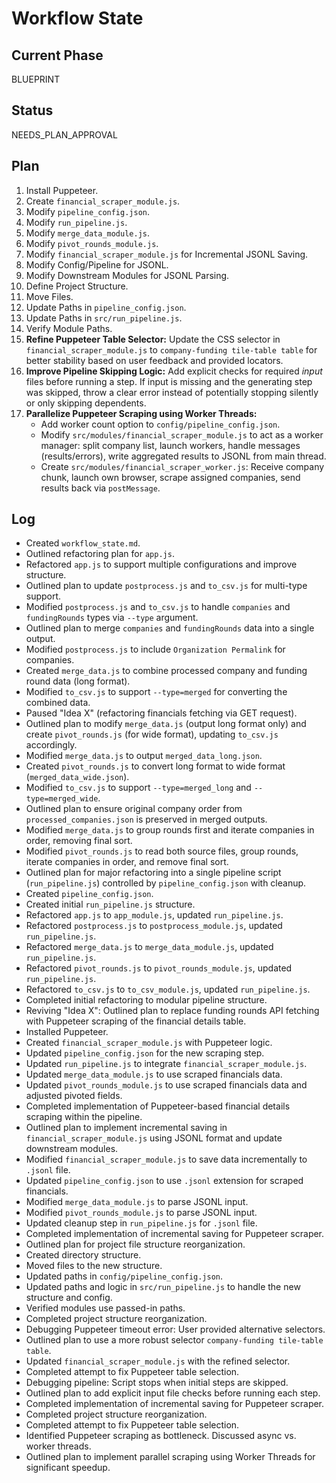 # Workflow State

## Current Phase
BLUEPRINT

## Status
NEEDS_PLAN_APPROVAL

## Plan
1. Install Puppeteer.
2. Create `financial_scraper_module.js`.
3. Modify `pipeline_config.json`.
4. Modify `run_pipeline.js`.
5. Modify `merge_data_module.js`.
6. Modify `pivot_rounds_module.js`.
7. Modify `financial_scraper_module.js` for Incremental JSONL Saving.
8. Modify Config/Pipeline for JSONL.
9. Modify Downstream Modules for JSONL Parsing.
10. Define Project Structure.
11. Move Files.
12. Update Paths in `pipeline_config.json`.
13. Update Paths in `src/run_pipeline.js`.
14. Verify Module Paths.
15. **Refine Puppeteer Table Selector:** Update the CSS selector in `financial_scraper_module.js` to `company-funding tile-table table` for better stability based on user feedback and provided locators.
16. **Improve Pipeline Skipping Logic:** Add explicit checks for required *input* files before running a step. If input is missing and the generating step was skipped, throw a clear error instead of potentially stopping silently or only skipping dependents.
17. **Parallelize Puppeteer Scraping using Worker Threads:**
    *   Add worker count option to `config/pipeline_config.json`.
    *   Modify `src/modules/financial_scraper_module.js` to act as a worker manager: split company list, launch workers, handle messages (results/errors), write aggregated results to JSONL from main thread.
    *   Create `src/modules/financial_scraper_worker.js`: Receive company chunk, launch own browser, scrape assigned companies, send results back via `postMessage`.

## Log
*   Created `workflow_state.md`.
*   Outlined refactoring plan for `app.js`.
*   Refactored `app.js` to support multiple configurations and improve structure.
*   Outlined plan to update `postprocess.js` and `to_csv.js` for multi-type support.
*   Modified `postprocess.js` and `to_csv.js` to handle `companies` and `fundingRounds` types via `--type` argument.
*   Outlined plan to merge `companies` and `fundingRounds` data into a single output.
*   Modified `postprocess.js` to include `Organization Permalink` for companies.
*   Created `merge_data.js` to combine processed company and funding round data (long format).
*   Modified `to_csv.js` to support `--type=merged` for converting the combined data.
*   Paused "Idea X" (refactoring financials fetching via GET request).
*   Outlined plan to modify `merge_data.js` (output long format only) and create `pivot_rounds.js` (for wide format), updating `to_csv.js` accordingly.
*   Modified `merge_data.js` to output `merged_data_long.json`.
*   Created `pivot_rounds.js` to convert long format to wide format (`merged_data_wide.json`).
*   Modified `to_csv.js` to support `--type=merged_long` and `--type=merged_wide`.
*   Outlined plan to ensure original company order from `processed_companies.json` is preserved in merged outputs.
*   Modified `merge_data.js` to group rounds first and iterate companies in order, removing final sort.
*   Modified `pivot_rounds.js` to read both source files, group rounds, iterate companies in order, and remove final sort.
*   Outlined plan for major refactoring into a single pipeline script (`run_pipeline.js`) controlled by `pipeline_config.json` with cleanup.
*   Created `pipeline_config.json`.
*   Created initial `run_pipeline.js` structure.
*   Refactored `app.js` to `app_module.js`, updated `run_pipeline.js`.
*   Refactored `postprocess.js` to `postprocess_module.js`, updated `run_pipeline.js`.
*   Refactored `merge_data.js` to `merge_data_module.js`, updated `run_pipeline.js`.
*   Refactored `pivot_rounds.js` to `pivot_rounds_module.js`, updated `run_pipeline.js`.
*   Refactored `to_csv.js` to `to_csv_module.js`, updated `run_pipeline.js`.
*   Completed initial refactoring to modular pipeline structure.
*   Reviving "Idea X": Outlined plan to replace funding rounds API fetching with Puppeteer scraping of the financial details table.
*   Installed Puppeteer.
*   Created `financial_scraper_module.js` with Puppeteer logic.
*   Updated `pipeline_config.json` for the new scraping step.
*   Updated `run_pipeline.js` to integrate `financial_scraper_module.js`.
*   Updated `merge_data_module.js` to use scraped financials data.
*   Updated `pivot_rounds_module.js` to use scraped financials data and adjusted pivoted fields.
*   Completed implementation of Puppeteer-based financial details scraping within the pipeline.
*   Outlined plan to implement incremental saving in `financial_scraper_module.js` using JSONL format and update downstream modules.
*   Modified `financial_scraper_module.js` to save data incrementally to `.jsonl` file.
*   Updated `pipeline_config.json` to use `.jsonl` extension for scraped financials.
*   Modified `merge_data_module.js` to parse JSONL input.
*   Modified `pivot_rounds_module.js` to parse JSONL input.
*   Updated cleanup step in `run_pipeline.js` for `.jsonl` file.
*   Completed implementation of incremental saving for Puppeteer scraper.
*   Outlined plan for project file structure reorganization.
*   Created directory structure.
*   Moved files to the new structure.
*   Updated paths in `config/pipeline_config.json`.
*   Updated paths and logic in `src/run_pipeline.js` to handle the new structure and config.
*   Verified modules use passed-in paths.
*   Completed project structure reorganization.
*   Debugging Puppeteer timeout error: User provided alternative selectors.
*   Outlined plan to use a more robust selector `company-funding tile-table table`.
*   Updated `financial_scraper_module.js` with the refined selector.
*   Completed attempt to fix Puppeteer table selection.
*   Debugging pipeline: Script stops when initial steps are skipped.
*   Outlined plan to add explicit input file checks before running each step.
*   Completed implementation of incremental saving for Puppeteer scraper.
*   Completed project structure reorganization.
*   Completed attempt to fix Puppeteer table selection.
*   Identified Puppeteer scraping as bottleneck. Discussed async vs. worker threads.
*   Outlined plan to implement parallel scraping using Worker Threads for significant speedup. 